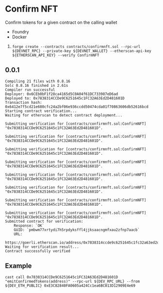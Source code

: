 # Confirm NFT

Confirm tokens for a given contract on the calling wallet

- Foundry
- Docker

1. `forge create --contracts contracts/confirmnft.sol --rpc-url ${DEVNET_RPC} --private-key ${DEVNET_WALLET} --etherscan-api-key ${ETHERSCAN_API_KEY} --verify ConfirmNFT`

## 0.0.1

```
Compiling 21 files with 0.8.16
Solc 0.8.16 finished in 2.61s
Compiler run successful
Deployer: 0x6CEb0bF1f28ca4165d5C0A04f61DC733987eD6ad
Deployed to: 0x7838314CCDe9C6251645c1FC32A63Ed2D481601D
Transaction hash: 0x6412e7f5cd21e680cfc24a2bf06e936ccdd50474cda01f70863606db52616bcd
Starting contract verification...
Waiting for etherscan to detect contract deployment...

Submitting verification for [contracts/confirmnft.sol:ConfirmNFT] "0x7838314CCDe9C6251645c1FC32A63Ed2D481601D".

Submitting verification for [contracts/confirmnft.sol:ConfirmNFT] "0x7838314CCDe9C6251645c1FC32A63Ed2D481601D".

Submitting verification for [contracts/confirmnft.sol:ConfirmNFT] "0x7838314CCDe9C6251645c1FC32A63Ed2D481601D".

Submitting verification for [contracts/confirmnft.sol:ConfirmNFT] "0x7838314CCDe9C6251645c1FC32A63Ed2D481601D".

Submitting verification for [contracts/confirmnft.sol:ConfirmNFT] "0x7838314CCDe9C6251645c1FC32A63Ed2D481601D".

Submitting verification for [contracts/confirmnft.sol:ConfirmNFT] "0x7838314CCDe9C6251645c1FC32A63Ed2D481601D".

Submitting verification for [contracts/confirmnft.sol:ConfirmNFT] "0x7838314CCDe9C6251645c1FC32A63Ed2D481601D".

Submitting verification for [contracts/confirmnft.sol:ConfirmNFT] "0x7838314CCDe9C6251645c1FC32A63Ed2D481601D".
Submitted contract for verification:
	Response: `OK`
	GUID: `pmbwm77xrtydi7h5rpdyksffl4jjksaacngmfxau2zfnp7aacb`
	URL:
        https://goerli.etherscan.io/address/0x7838314ccde9c6251645c1fc32a63ed2d481601d
Waiting for verification result...
Contract successfully verified
```


## Example

```
cast call 0x7838314CCDe9C6251645c1FC32A63Ed2D481601D "emitConfirmedTokens(address)" --rpc-url ${DEV_RPC_URL} --from ${DEV_ETH_PUBLIC} 0xE3C82840FA0605a424Cc1ea6BC013D12909E4e69
```
